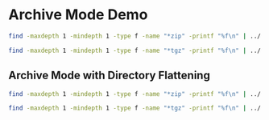 # Archive Mode Demo

```sh
find -maxdepth 1 -mindepth 1 -type f -name "*zip" -printf "%f\n" | ../../gitifier.sh -z foo
```

```sh
find -maxdepth 1 -mindepth 1 -type f -name "*tgz" -printf "%f\n" | ../../gitifier.sh -z foo
```

## Archive Mode with Directory Flattening

```sh
find -maxdepth 1 -mindepth 1 -type f -name "*zip" -printf "%f\n" | ../../gitifier.sh -z -l foo
```

```sh
find -maxdepth 1 -mindepth 1 -type f -name "*tgz" -printf "%f\n" | ../../gitifier.sh -z -l foo
```
